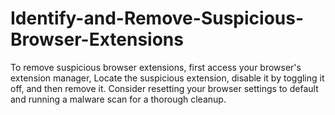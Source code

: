 # Identify-and-Remove-Suspicious-Browser-Extensions
To remove suspicious browser extensions, first access your browser's extension manager, Locate the suspicious extension, disable it by toggling it off, and then remove it. Consider resetting your browser settings to default and running a malware scan for a thorough cleanup. 
